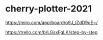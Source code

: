 # cherry-plotter-2021


https://miro.com/app/board/o9J_lZdD9oE=/

https://trello.com/b/LGsxFgLK/step-by-step

